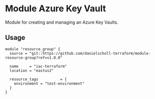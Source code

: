 # Module Azure Key Vault

Module for creating and managing an Azure Key Vaults.

## Usage

```
module "resource_group" {
  source = "git::https://github.com/danielscholl-terraform/module-resource-group?ref=v1.0.0"

  name     = "iac-terraform"
  location = "eastus2"

  resource_tags          = {
    environment = "test-environment"
  }
}
```

<!--- BEGIN_TF_DOCS --->

<!--- END_TF_DOCS --->
